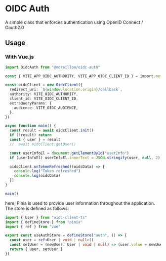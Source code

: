 # OIDC Auth

A simple class that enforces authentication using OpenID Connect / Oauth2.0

## Usage

### With Vue.js

```ts
import OidcAuth from "@moreillon/oidc-auth"

const { VITE_APP_OIDC_AUTHORITY, VITE_APP_OIDC_CLIENT_ID } = import.meta.env

const oidcClient = new OidcClient({
  redirect_uri: `${window.location.origin}/callback`,
  authority: VITE_OIDC_AUTHORITY,
  client_id: VITE_OIDC_CLIENT_ID,
  extraQueryParams: {
    audience: VITE_OIDC_AUDIENCE,
  },
})

async function main() {
  const result = await oidcClient.init()
  if (!result) return
  const { user } = result
  //  await oidcClient.getUser()

  const userInfoEl = document.getElementById("userInfo")
  if (userInfoEl) userInfoEl.innerText = JSON.stringify(user, null, 2)

  oidcClient.onTokenRefreshed((oidcData) => {
    console.log("Token refreshed")
    console.log(oidcData)
  })
}

main()
```

here, Pinia is used to provide user information throughout the application. The store is defined as follows:

```ts
import { User } from "oidc-client-ts"
import { defineStore } from "pinia"
import { ref } from "vue"

export const useAuthStore = defineStore("auth", () => {
  const user = ref<User | void | null>()
  const setUser = (newUser: User | void | null) => (user.value = newUser)
  return { user, setUser }
})
```
